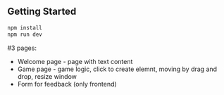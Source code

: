 ## Getting Started

```bash
npm install
npm run dev
```

#3 pages:

- Welcome page - page with text content
- Game page - game logic, click to create elemnt, moving by drag and drop, resize window
- Form for feedback (only frontend)
